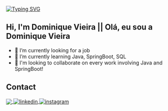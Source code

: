 
[![Typing SVG](https://readme-typing-svg.herokuapp.com/?color=ff91a4&size=35&center=true&vCenter=true&width=1000&lines=Be+Welcome!+:%29)](https://git.io/typing-svg)
## Hi, I'm Dominique Vieira || Olá, eu sou a Dominique Vieira


- 🔭 I’m currently looking for a job
- 🌱 I’m currently learning Java, SpringBoot, SQL
- 💞️ I'm looking to collaborate on every work involving Java and SpringBoot!


<!--
<div align="center">
   <img height="180em" src="https://github-readme-stats-git-masterrstaa-rickstaa.vercel.app/api?username=dominiquekv&show_icons=true&theme=dracula&include_all_commits=true&count_private=true"/>
</div>
-->


## Contact

<p align="left">
  <a href="mailto:dominiquekv18@gmail.com">
    <img align="center" src="https://img.shields.io/badge/Gmail-D14836?style=flat&logo=gmail&logoColor=white" target="_blank">
  </a>
  <a href="https://linkedin.com/in/dominiquekv" target="_blank">
    <img align="center" src="https://img.shields.io/badge/-dominiquekv-05122A?style=flat&logo=linkedin&logoColor=blue" alt="linkedin"/>
  </a>
  <a href="https://instagram.com/domi.kv" target="_blank">
   <img align="center" src="https://img.shields.io/badge/-domi.kv-05122A?style=flat&logo=instagram" alt="instagram"/>
  </a>
</p>
